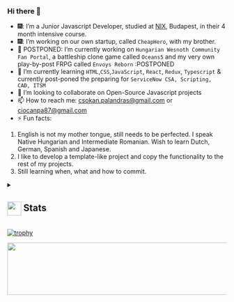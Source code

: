 ### Hi there 👋

- 🎆: I’m a Junior Javascript Developer, studied at [NIX](https://nixstech.com), Budapest, in their 4 month intensive course.
- 🎆: I’m working on our own startup, called `CheapHero`, with my brother.
- 🔭 POSTPONED: I’m currently working on `Hungarian Wesnoth Community Fan Portal`, a battleship clone game called `Oceans5` and my very own play-by-post FRPG called `Envoys Reborn` :POSTPONED
- 🌱 I’m currently learning `HTML`,`CSS`,`JavaScript`, `React`, `Redux`, `Typescript` & currently post-poned the preparing for `ServiceNow CSA, Scripting, CAD, ITSM`
- 👯 I’m looking to collaborate on Open-Source Javascript projects
- 📫 How to reach me: csokan.palandras@gmail.com or ciocanpa87@gmail.com
- ⚡ Fun facts:
1. English is not my mother tongue, still needs to be perfected. I speak Native Hungarian and Intermediate Romanian. Wish to learn Dutch, German, Spanish and Japanese.
2. I like to develop a template-like project and copy the functionality to the rest of my projects.
3. Still learning when, what and how to commit.

<details>
  <summary><h2> <img align="center" src="https://github.com/andrejmoltok/andrejmoltok/blob/main/icons/stats.gif" width="32"/> Stats</h2></summary>
  <div align="center">
    <img src="https://github-readme-stats.vercel.app/api?username=andrejmoltok&theme=tokyonight&hide_border=false&include_all_commits=true&count_private=false"/><br/>
    <img src="https://github-readme-streak-stats.herokuapp.com/?user=andrejmoltok&theme=tokyonight&hide_border=false" /><br/>
    <img src="https://github-readme-stats.vercel.app/api/top-langs/?username=andrejmoltok&theme=tokyonight&hide_border=false&include_all_commits=true&count_private=false&layout=compact" /><br/>
    <img src="https://github-readme-activity-graph.vercel.app/graph?username=andrejmoltok&theme=tokyo-night" />
  </div>
</details>

[![trophy](https://github-profile-trophy.vercel.app/?username=andrejmoltok)](https://github.com/ryo-ma/github-profile-trophy)


<a href="https://www.gitanimals.org/en_US?utm_medium=image&utm_source=andrejmoltok&utm_content=line">
  <img
    src="https://render.gitanimals.org/lines/andrejmoltok"
    width="600"
    height="120"
  />
</a>
  

<!--
**andrejmoltok/andrejmoltok** is a ✨ _special_ ✨ repository because its `README.md` (this file) appears on your GitHub profile.

Here are some ideas to get you started:
- 🔭 I’m currently working on ...
- 🌱 I’m currently learning ...
- 👯 I’m looking to collaborate on ...
- 🤔 I’m looking for help with ...
- 💬 Ask me about ...
- 📫 How to reach me: ...
- 😄 Pronouns: ...
- ⚡ Fun fact: ...

-->
